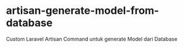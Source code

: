 # artisan-generate-model-from-database
Custom Laravel Artisan Command untuk generate Model dari Database
